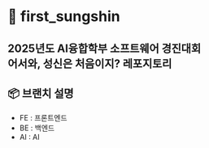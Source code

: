 # 🔮 first_sungshin
2025년도 AI융합학부 소프트웨어 경진대회<br>
**어서와, 성신은 처음이지?** 레포지토리
---
## 📦 브랜치 설명
- FE : 프론트엔드
- BE : 백엔드
- AI : AI